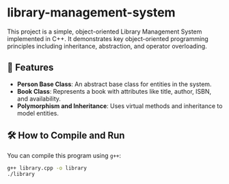 # library-management-system

This project is a simple, object-oriented Library Management System implemented in C++. It demonstrates key object-oriented programming principles including inheritance, abstraction, and operator overloading.

## 🧾 Features

- **Person Base Class**: An abstract base class for entities in the system.
- **Book Class**: Represents a book with attributes like title, author, ISBN, and availability.
- **Polymorphism and Inheritance**: Uses virtual methods and inheritance to model entities.

## 🛠 How to Compile and Run

You can compile this program using `g++`:

```bash
g++ library.cpp -o library
./library
